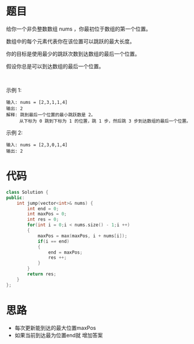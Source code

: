 # 题目
给你一个非负整数数组 nums ，你最初位于数组的第一个位置。

数组中的每个元素代表你在该位置可以跳跃的最大长度。

你的目标是使用最少的跳跃次数到达数组的最后一个位置。

假设你总是可以到达数组的最后一个位置。

 

示例 1:
```
输入: nums = [2,3,1,1,4]
输出: 2
解释: 跳到最后一个位置的最小跳跃数是 2。
     从下标为 0 跳到下标为 1 的位置，跳 1 步，然后跳 3 步到达数组的最后一个位置。
```
示例 2:
```
输入: nums = [2,3,0,1,4]
输出: 2
```
# 代码
```c++
class Solution {
public:
    int jump(vector<int>& nums) {
        int end = 0;
        int maxPos = 0;
        int res = 0;
        for(int i = 0;i < nums.size() - 1;i ++)
        {
            maxPos = max(maxPos, i + nums[i]);
            if(i == end)
            {
                end = maxPos;
                res ++;
            }
        }
        return res;    
    }
};
```
# 思路
- 每次更新能到达的最大位置maxPos
- 如果当前到达最为位置end就 增加答案